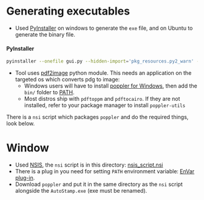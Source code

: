 # Generating executables

- Used [PyInstaller](https://www.pyinstaller.org/) on windows to generate the `exe` file,  and on Ubuntu to generate the binary file.

#### PyInstaller

```bash
pyinstaller --onefile gui.py --hidden-import='pkg_resources.py2_warn' --hidden-import='PIL._tkinter_finder'
```



- Tool uses [pdf2image](https://pypi.org/project/pdf2image/) python module. This needs an application on the targeted os which converts pdg to image:
  - Windows users will have to install [poppler for Windows](http://blog.alivate.com.au/poppler-windows/), then add the `bin/` folder to [PATH](https://www.architectryan.com/2018/03/17/add-to-the-path-on-windows-10/).
  - Most distros ship with `pdftoppm` and `pdftocairo`. If they are not installed, refer to your package manager to install `poppler-utils`



There is a `nsi` script which packages `poppler` and do the required things, look below.

# Window

- Used [NSIS](https://nsis.sourceforge.io/Main_Page), the `nsi` script is in this directory: [nsis_script.nsi](nsis_script.nsi)
- There is a plug in you need for setting `PATH` environment variable: [EnVar plug-in](https://nsis.sourceforge.io/EnVar_plug-in).
- Download `poppler` and put it in the same directory as the `nsi` script alongside the `AutoStamp.exe` (exe must be renamed).

